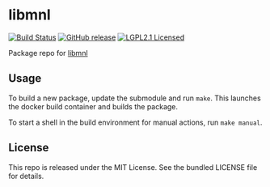 libmnl
==========

[![Build Status](https://img.shields.io/travis/com/amylum/libmnl.svg)](https://travis-ci.com/amylum/libmnl)
[![GitHub release](https://img.shields.io/github/release/amylum/libmnl.svg)](https://github.com/amylum/libmnl/releases)
[![LGPL2.1 Licensed](http://img.shields.io/badge/license-LGPL2.1-green.svg)](https://tldrlegal.com/license/gnu-lesser-general-public-license-v2.1-(lgpl-2.1))

Package repo for [libmnl](http://www.netfilter.org/projects/libmnl/index.html)

## Usage

To build a new package, update the submodule and run `make`. This launches the docker build container and builds the package.

To start a shell in the build environment for manual actions, run `make manual`.

## License

This repo is released under the MIT License. See the bundled LICENSE file for details.

